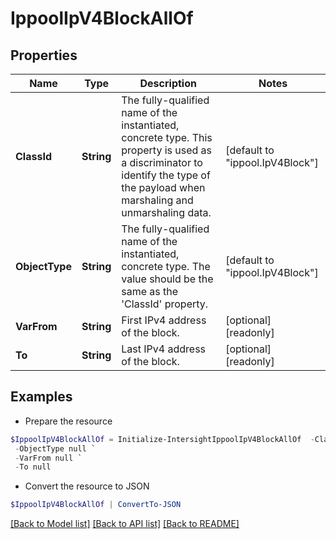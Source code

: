# IppoolIpV4BlockAllOf
## Properties

Name | Type | Description | Notes
------------ | ------------- | ------------- | -------------
**ClassId** | **String** | The fully-qualified name of the instantiated, concrete type. This property is used as a discriminator to identify the type of the payload when marshaling and unmarshaling data. | [default to "ippool.IpV4Block"]
**ObjectType** | **String** | The fully-qualified name of the instantiated, concrete type. The value should be the same as the &#39;ClassId&#39; property. | [default to "ippool.IpV4Block"]
**VarFrom** | **String** | First IPv4 address of the block. | [optional] [readonly] 
**To** | **String** | Last IPv4 address of the block. | [optional] [readonly] 

## Examples

- Prepare the resource
```powershell
$IppoolIpV4BlockAllOf = Initialize-IntersightIppoolIpV4BlockAllOf  -ClassId null `
 -ObjectType null `
 -VarFrom null `
 -To null
```

- Convert the resource to JSON
```powershell
$IppoolIpV4BlockAllOf | ConvertTo-JSON
```

[[Back to Model list]](../README.md#documentation-for-models) [[Back to API list]](../README.md#documentation-for-api-endpoints) [[Back to README]](../README.md)

